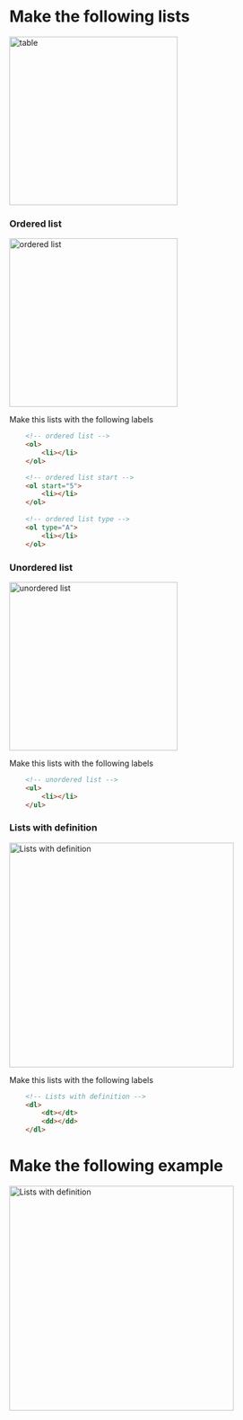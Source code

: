 # Make the following lists

<img src="https://user-images.githubusercontent.com/56488686/162630396-b1e9448e-ac6a-4c20-8bb1-3936896ceecc.gif" alt="table" width="300">

### Ordered list

<img src="https://user-images.githubusercontent.com/56488686/162630414-6f9044b9-9f6f-413f-91fb-891557f675b0.png" alt="ordered list" width="300">

Make this lists with the following labels
```HTML
    <!-- ordered list -->
    <ol>
        <li></li>
    </ol>

    <!-- ordered list start -->
    <ol start="5">
        <li></li>
    </ol>
    
    <!-- ordered list type -->
    <ol type="A">
        <li></li>
    </ol>
```

### Unordered list

<img src="https://user-images.githubusercontent.com/56488686/162630453-27384a34-6357-4a1a-95da-232363753504.png" alt="unordered list" width="300">

Make this lists with the following labels
```HTML
    <!-- unordered list -->
    <ul>
        <li></li>
    </ul>
```

### Lists with definition

<img src="https://user-images.githubusercontent.com/56488686/162630482-695b2d6d-015e-43b1-957d-116519eaa3b6.png" alt="Lists with definition" width="400">

Make this lists with the following labels
```HTML
    <!-- Lists with definition -->
    <dl>
        <dt></dt>
        <dd></dd>
    </dl>
```

# Make the following example

<img src="https://user-images.githubusercontent.com/56488686/162630523-d6e2ef28-3d8b-42df-add1-b7da415f88cd.png" alt="Lists with definition" width="400">
